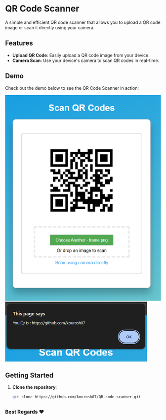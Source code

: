 # QR Code Scanner

A simple and efficient QR code scanner that allows you to upload a QR code image or scan it directly using your camera.

## Features

- **Upload QR Code**: Easily upload a QR code image from your device.
- **Camera Scan**: Use your device's camera to scan QR codes in real-time.

## Demo

Check out the demo below to see the QR Code Scanner in action:

![Demo Screenshot 1](https://github.com/kourosh07/QR-code-scanner/blob/main/6.PNG)
![Demo Screenshot 2](https://github.com/kourosh07/QR-code-scanner/blob/main/5.PNG)

## Getting Started

1. **Clone the repository**:
   ```bash
   git clone https://github.com/kourosh07/QR-code-scanner.git

##

### Best Regards :heart:
